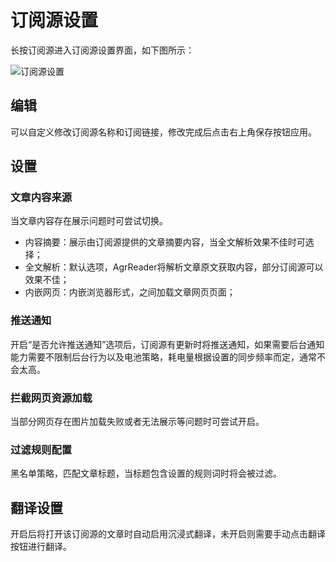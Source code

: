 # 订阅源设置
长按订阅源进入订阅源设置界面，如下图所示：

![订阅源设置](/images/feed-info1.webp)

## 编辑
可以自定义修改订阅源名称和订阅链接，修改完成后点击右上角保存按钮应用。

## 设置
### 文章内容来源
当文章内容存在展示问题时可尝试切换。
- 内容摘要：展示由订阅源提供的文章摘要内容，当全文解析效果不佳时可选择；
- 全文解析：默认选项，AgrReader将解析文章原文获取内容，部分订阅源可以效果不佳；
- 内嵌网页：内嵌浏览器形式，之间加载文章网页页面；

### 推送通知
开启“是否允许推送通知”选项后，订阅源有更新时将推送通知，如果需要后台通知能力需要不限制后台行为以及电池策略，耗电量根据设置的同步频率而定，通常不会太高。

### 拦截网页资源加载
当部分网页存在图片加载失败或者无法展示等问题时可尝试开启。

### 过滤规则配置
黑名单策略，匹配文章标题，当标题包含设置的规则词时将会被过滤。

## 翻译设置
开启后将打开该订阅源的文章时自动启用沉浸式翻译，未开启则需要手动点击翻译按钮进行翻译。